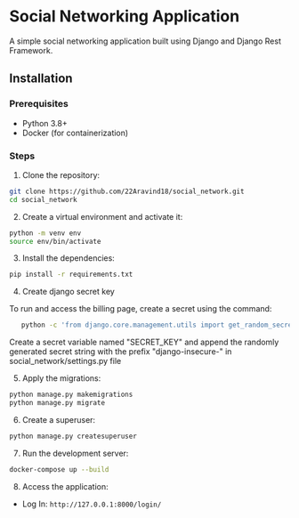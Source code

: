 # Social Networking Application

A simple social networking application built using Django and Django Rest Framework.

## Installation

### Prerequisites

- Python 3.8+
- Docker (for containerization)

### Steps

1. Clone the repository:

```bash
git clone https://github.com/22Aravind18/social_network.git
cd social_network
```

2. Create a virtual environment and activate it:

```bash
python -m venv env
source env/bin/activate  
```

3. Install the dependencies:

```bash
pip install -r requirements.txt
```

4. Create django secret key
   
To run and access the billing page, create a secret using the command:

```bash
   python -c 'from django.core.management.utils import get_random_secret_key; print(get_random_secret_key())'
```
   
Create a secret variable named "SECRET_KEY" and append the randomly generated secret string with the prefix "django-insecure-" in social_network/settings.py file

5. Apply the migrations:

```bash
python manage.py makemigrations
python manage.py migrate
```

6. Create a superuser:

```bash
python manage.py createsuperuser
```

7. Run the development server:

```bash
docker-compose up --build
```

8. Access the application:

- Log In: `http://127.0.0.1:8000/login/`
